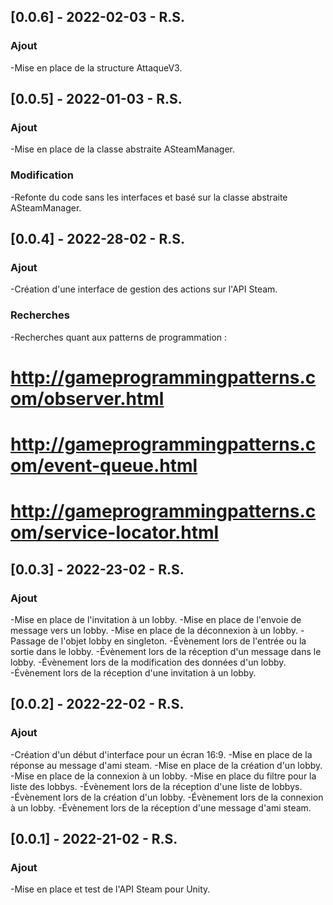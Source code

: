 ## [0.0.6] - 2022-02-03 - R.S.
### Ajout
-Mise en place de la structure AttaqueV3.

## [0.0.5] - 2022-01-03 - R.S.
### Ajout
-Mise en place de la classe abstraite ASteamManager.
### Modification
-Refonte du code sans les interfaces et basé sur la classe abstraite ASteamManager.

## [0.0.4] - 2022-28-02 - R.S.
### Ajout
-Création d'une interface de gestion des actions sur l'API Steam.
### Recherches
-Recherches quant aux patterns de programmation :
# http://gameprogrammingpatterns.com/observer.html
# http://gameprogrammingpatterns.com/event-queue.html
# http://gameprogrammingpatterns.com/service-locator.html

## [0.0.3] - 2022-23-02 - R.S.
### Ajout
-Mise en place de l'invitation à un lobby.
-Mise en place de l'envoie de message vers un lobby.
-Mise en place de la déconnexion à un lobby.
-Passage de l'objet lobby en singleton.
-Évènement lors de l'entrée ou la sortie dans le lobby.
-Évènement lors de la réception d'un message dans le lobby.
-Évènement lors de la modification des données d'un lobby.
-Évènement lors de la réception d'une invitation à un lobby.

## [0.0.2] - 2022-22-02 - R.S.
### Ajout
-Création d'un début d'interface pour un écran 16:9.
-Mise en place de la réponse au message d'ami steam.
-Mise en place de la création d'un lobby.
-Mise en place de la connexion à un lobby.
-Mise en place du filtre pour la liste des lobbys.
-Évènement lors de la réception d'une liste de lobbys.
-Évènement lors de la création d'un lobby.
-Évènement lors de la connexion à un lobby.
-Évènement lors de la réception d'une message d'ami steam.

## [0.0.1] - 2022-21-02 - R.S.
### Ajout
-Mise en place et test de l'API Steam pour Unity.